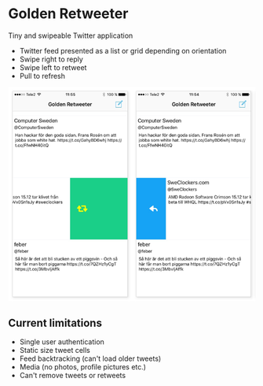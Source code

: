 # Golden Retweeter
Tiny and swipeable Twitter application

* Twitter feed presented as a list or grid depending on orientation
* Swipe right to reply
* Swipe left to retweet
* Pull to refresh

![alt text](Screenshots/goldenretweeter.png "Retweet and reply as swipe actions")

## Current limitations
* Single user authentication
* Static size tweet cells
* Feed backtracking (can't load older tweets)
* Media (no photos, profile pictures etc.)
* Can't remove tweets or retweets

